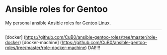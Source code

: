 # Ansible roles for Gentoo

My personal ansible [Ansible](http://www.ansible.com) roles for [Gentoo Linux](https://www.gentoo.org).

---

[docker] (https://github.com/CuB0/ansible-gentoo-roles/tree/master/role-docker)
[docker-machine] (https://github.com/CuB0/ansible-gentoo-roles/tree/master/role-docker-machine)
DAI!!!!
